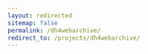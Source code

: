 ```yaml
---
layout: redirected
sitemap: false
permalink: /dh4webarchive/
redirect_to: /projects/dh4webarchive/
---
```

